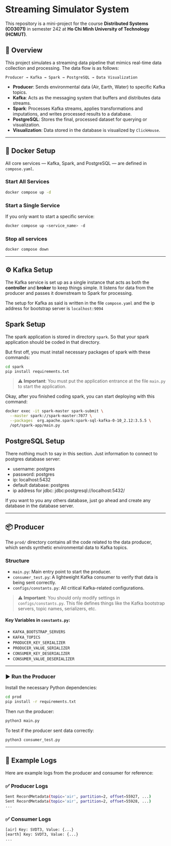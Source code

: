 # Streaming Simulator System

This repository is a mini-project for the course **Distributed Systems (CO3071)** in semester 242 at **Ho Chi Minh University of Technology (HCMUT)**.

## 🔎 Overview

This project simulates a streaming data pipeline that mimics real-time data collection and processing. The data flow is as follows:

```
Producer → Kafka → Spark → PostgreSQL → Data Visualization
```

- **Producer**: Sends environmental data (Air, Earth, Water) to specific Kafka topics.
- **Kafka**: Acts as the messaging system that buffers and distributes data streams.
- **Spark**: Processes Kafka streams, applies transformations and imputations, and writes processed results to a database.
- **PostgreSQL**: Stores the final, processed dataset for querying or visualization.
- **Visualization**: Data stored in the database is visualized by `ClickHouse`.

---

## 🐳 Docker Setup

All core services — Kafka, Spark, and PostgreSQL — are defined in `compose.yaml`.

### Start All Services

```bash
docker compose up -d
```

### Start a Single Service

If you only want to start a specific service:

```bash
docker compose up <service_name> -d
```

### Stop all services
```bash
docker compose down
```

---

## ⚙️ Kafka Setup

The Kafka service is set up as a single instance that acts as both the **controller** and **broker** to keep things simple. It listens for data from the producer and passes it downstream to Spark for processing.

The setup for Kafka as said is written in the file `compose.yaml` and the ip address for bootstrap server is `localhost:9094`

## Spark Setup

The spark application is stored in directory `spark`. So that your spark application should be coded in that directory.

But first off, you must install necessary packages of spark with these commands:

```bash
cd spark
pip install requirements.txt
```

> ⚠️ **Important**: You must put the application entrance at the file `main.py` to start the application.

Okay, after you finished coding spark, you can start deploying with this command:

```bash
docker exec -it spark-master spark-submit \
  --master spark://spark-master:7077 \
  --packages  org.apache.spark:spark-sql-kafka-0-10_2.12:3.5.5 \
  /opt/spark-app/main.py
```

## PostgreSQL Setup

There nothing much to say in this section. Just information to connect to postgres database server:

- username: postgres
- password: postgres
- ip: localhost:5432
- default database: postgres
- ip address for jdbc: jdbc:postgresql://localhost:5432/<your database>

If you want to you any others database, just go ahead and create any database in the database server.

---

## 📦 Producer

The `prod/` directory contains all the code related to the data producer, which sends synthetic environmental data to Kafka topics.

### Structure

- `main.py`: Main entry point to start the producer.
- `consumer_test.py`: A lightweight Kafka consumer to verify that data is being sent correctly.
- `configs/constants.py`: All critical Kafka-related configurations.

> ⚠️ **Important**: You should only modify settings in `configs/constants.py`. This file defines things like the Kafka bootstrap servers, topic names, serializers, etc.

#### Key Variables in `constants.py`:
- `KAFKA_BOOTSTRAP_SERVERS`
- `KAFKA_TOPICS`
- `PRODUCER_KEY_SERIALIZER`
- `PRODUCER_VALUE_SERIALIZER`
- `CONSUMER_KEY_DESERIALIZER`
- `CONSUMER_VALUE_DESERIALIZER`

---

### ▶️ Run the Producer

Install the necessary Python dependencies:

```bash
cd prod
pip install -r requirements.txt
```

Then run the producer:

```bash
python3 main.py
```

To test if the producer sent data correctly:

```bash
python3 consumer_test.py
```

---

## 🧪 Example Logs

Here are example logs from the producer and consumer for reference:

### ✅ Producer Logs

```bash
Sent RecordMetadata(topic='air', partition=2, offset=55927, ...)
Sent RecordMetadata(topic='air', partition=2, offset=55928, ...)
...
```

### ✅ Consumer Logs

```bash
[air] Key: SVDT3, Value: {...}
[earth] Key: SVDT3, Value: {...}
...
```
